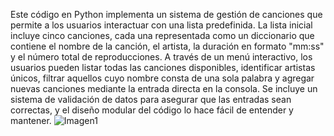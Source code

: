 Este código en Python implementa un sistema de gestión de canciones que permite a los usuarios interactuar con una lista predefinida.
La lista inicial incluye cinco canciones, cada una representada como un diccionario que contiene el nombre de la canción, el artista, 
la duración en formato "mm:ss" y el número total de reproducciones. A través de un menú interactivo, los usuarios pueden listar todas las canciones disponibles, 
identificar artistas únicos, filtrar aquellos cuyo nombre consta de una sola palabra y agregar nuevas canciones mediante la entrada directa en la consola. 
Se incluye un sistema de validación de datos para asegurar que las entradas sean correctas, y el diseño modular del código lo hace fácil de entender y mantener. 
![Imagen1](https://github.com/user-attachments/assets/03dfd2eb-aaca-4855-bd4a-7e138f655d5d)
